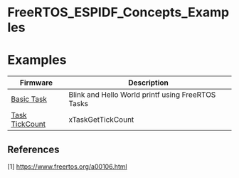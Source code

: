 # FreeRTOS_ESPIDF_Concepts_Examples

# Examples

| Firmware       |Description			|
|----------------|-------------------------------|
|[Basic Task](https://github.com/pablofsmelo/FreeRTOS_ESPIDF_Concepts_Examples/tree/main/FreeRTOS-Blinky-Hello-World-Task-Create)              |Blink and Hello World printf using FreeRTOS Tasks|
|[Task TickCount](https://github.com/pablofsmelo/FreeRTOS_ESPIDF_Concepts_Examples/tree/main/FreeRTOS-Blinky-Hello-World-Task-Create)          |xTaskGetTickCount|


## References

[1] https://www.freertos.org/a00106.html
